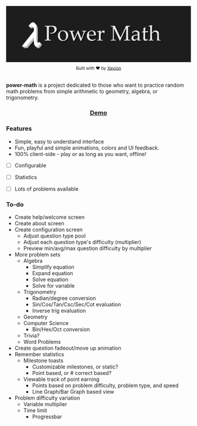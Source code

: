 <div align="center">
    <a href=""><img src=".media/banner.png" alt="Power Math"></a>
    <br>
    <sub>
        Built with ❤︎ by <a href="https://github.com/Xevion/">Xevion</a>
    </sub>
</div>

<br>

**power-math** is a project dedicated to those who want to practice random math problems from simple arithmetic to geometry, algebra, or trigonometry.

<div align="center">
    <h3>
        <a href="https://xevion.github.io/power-math/">Demo</a>
    </h3>
</div>

### Features

- Simple, easy to understand interface
- Fun, playful and simple animations, colors and UI feedback.
- 100% client-side - play or as long as you want, offline!
- [ ] Configurable
- [ ] Statistics
- [ ] Lots of problems available


### To-do

- Create help/welcome screen
- Create about screen
- Create configuration screen
    - Adjust question type pool
    - Adjust each question type's difficulty (multiplier)
    - Preview min/avg/max question difficulty by multiplier
- More problem sets
    - Algebra
        - Simplify equation
        - Expand equation
        - Solve equation
        - Solve for variable
    - Trigonometry
        - Radian/degree conversion
        - Sin/Cos/Tan/Csc/Sec/Cot evaluation
        - Inverse trig evaluation
    - Geometry
    - Computer Science
        - Bin/Hex/Oct conversion
    - Trivia?
    - Word Problems
- Create question fadeout/move up animation
- Remember statistics
    - Milestone toasts
        - Customizable milestones, or static?
        - Point based, or # correct based?
    - Viewable track of point earning
        - Points based on problem difficulty, problem type, and speed
        - Line Graph/Bar Graph based view
- Problem difficulty variation
    - Variable multiplier
    - Time limit
        - Progressbar
